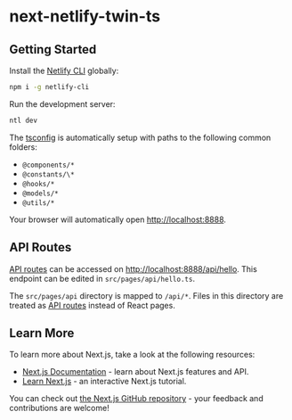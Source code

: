# next-netlify-twin-ts

## Getting Started

Install the [Netlify CLI](https://github.com/netlify/cli) globally:

```bash
npm i -g netlify-cli
```

Run the development server:

```bash
ntl dev
```

The [tsconfig](tsconfig.json) is automatically setup with paths to the following common folders:

- `@components/*`
- `@constants/\*`
- `@hooks/*`
- `@models/*`
- `@utils/*`

Your browser will automatically open [http://localhost:8888](http://localhost:8888).

## API Routes

[API routes](https://nextjs.org/docs/api-routes/introduction) can be accessed on [http://localhost:8888/api/hello](http://localhost:8888/api/hello). This endpoint can be edited in `src/pages/api/hello.ts`.

The `src/pages/api` directory is mapped to `/api/*`. Files in this directory are treated as [API routes](https://nextjs.org/docs/api-routes/introduction) instead of React pages.

## Learn More

To learn more about Next.js, take a look at the following resources:

- [Next.js Documentation](https://nextjs.org/docs) - learn about Next.js features and API.
- [Learn Next.js](https://nextjs.org/learn) - an interactive Next.js tutorial.

You can check out [the Next.js GitHub repository](https://github.com/vercel/next.js/) - your feedback and contributions are welcome!
